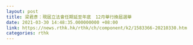 ```yaml
---
layout: post
title: 梁君彥：現屆立法會任期延至年底　12月舉行換屆選舉
date: 2021-03-30 14:48:35.000000000 +08:00
link: https://news.rthk.hk/rthk/ch/component/k2/1583366-20210330.htm
categories: rthk
---
```



